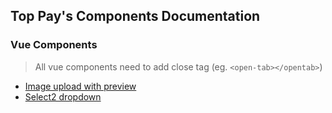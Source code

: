 ## Top Pay's Components Documentation

### Vue Components

> All vue components need to add close tag (eg. `<open-tab></opentab>`)

- [Image upload with preview](https://github.com/taryarlin/topppay-docs/blob/main/vue/image_upload.md#image-upload-component)
- [Select2 dropdown](https://github.com/taryarlin/topppay-docs/blob/main/vue/select2.md)
